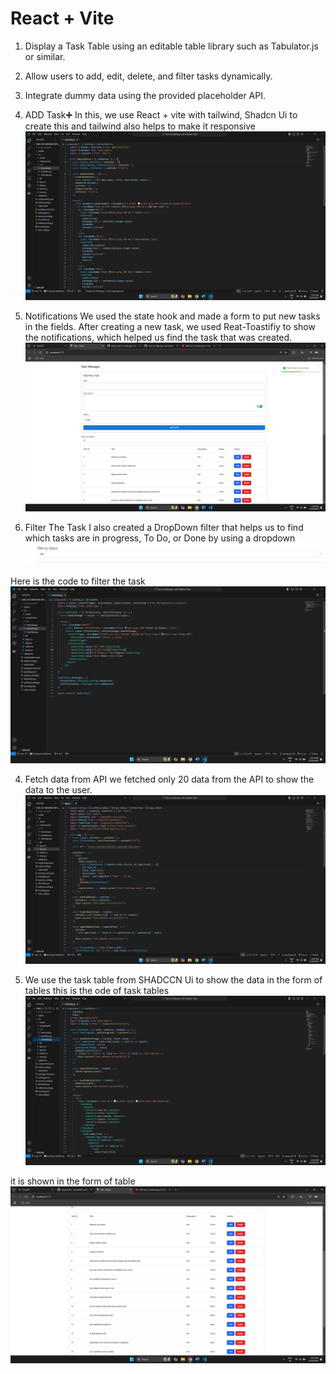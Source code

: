 # React + Vite

1. Display a Task Table using an editable table library such as Tabulator.js or similar.
2. Allow users to add, edit, delete, and filter tasks dynamically.
3. Integrate dummy data using the provided placeholder API.

1. ADD Task➕
In this, we use React + vite with tailwind, Shadcn Ui to create this and tailwind also helps to make it responsive  
![image_alt](https://github.com/Harshit001-ctrl/Task-List-Manager-with-Editable-Table/blob/3dd24bde72727b538e4057e4b472151c9ae7e525/Add%20Task%20(2).png)

2. Notifications
We used the state hook and made a form to put new tasks in the fields. After creating a new task, we used Reat-Toastifiy to show the notifications, which helped us find the task that was created.
![image_alt](https://github.com/Harshit001-ctrl/Task-List-Manager-with-Editable-Table/blob/5175b9a5ceb1ffbe8334ab49801df77772224088/new%20task%203.png)

3. Filter The Task 
I also created a DropDown filter that helps us to find which tasks are in progress, To Do, or Done by using a dropdown 
![image_alt](https://github.com/Harshit001-ctrl/Task-List-Manager-with-Editable-Table/blob/5175b9a5ceb1ffbe8334ab49801df77772224088/Task%20Filter2.png)

Here is the code to filter the task
![image_alt](https://github.com/Harshit001-ctrl/Task-List-Manager-with-Editable-Table/blob/5175b9a5ceb1ffbe8334ab49801df77772224088/Task%20Filter.png)

4. Fetch data from API
we fetched only 20 data from the API to show the data to the user.
![image_alt](https://github.com/Harshit001-ctrl/Task-List-Manager-with-Editable-Table/blob/5175b9a5ceb1ffbe8334ab49801df77772224088/App.png)

5. We use the task table from SHADCCN Ui to show the data in the form of tables this is the ode of task tables
![image_alt](https://github.com/Harshit001-ctrl/Task-List-Manager-with-Editable-Table/blob/5175b9a5ceb1ffbe8334ab49801df77772224088/Task%20Table.png) 

it is shown in the form of table 
![image_alt](https://github.com/Harshit001-ctrl/Task-List-Manager-with-Editable-Table/blob/5175b9a5ceb1ffbe8334ab49801df77772224088/task%20Table%202.png) 

